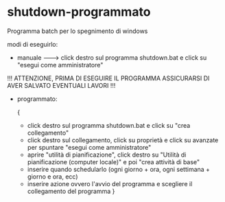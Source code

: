 # shutdown-programmato

Programma batch per lo spegnimento di windows

modi di eseguirlo:
- manuale ---> click destro sul programma shutdown.bat e click su "esegui come amministratore"

!!! ATTENZIONE, PRIMA DI ESEGUIRE IL PROGRAMMA ASSICURARSI DI AVER SALVATO EVENTUALI LAVORI !!!

- programmato:

  {
     - click destro sul programma shutdown.bat e click su "crea collegamento"
     - click destro sul collegamento, click su proprietà e click su avanzate per spuntare "esegui come amministratore"
     - aprire "utilità di pianificazione", click destro su "Utilità di pianificazione (computer locale)" e poi "crea attività di base"
     - inserire quando schedularlo (ogni giorno + ora, ogni settimana + giorno e ora, ecc)
     - inserire azione ovvero l'avvio del programma e scegliere il collegamento del programma
  }

